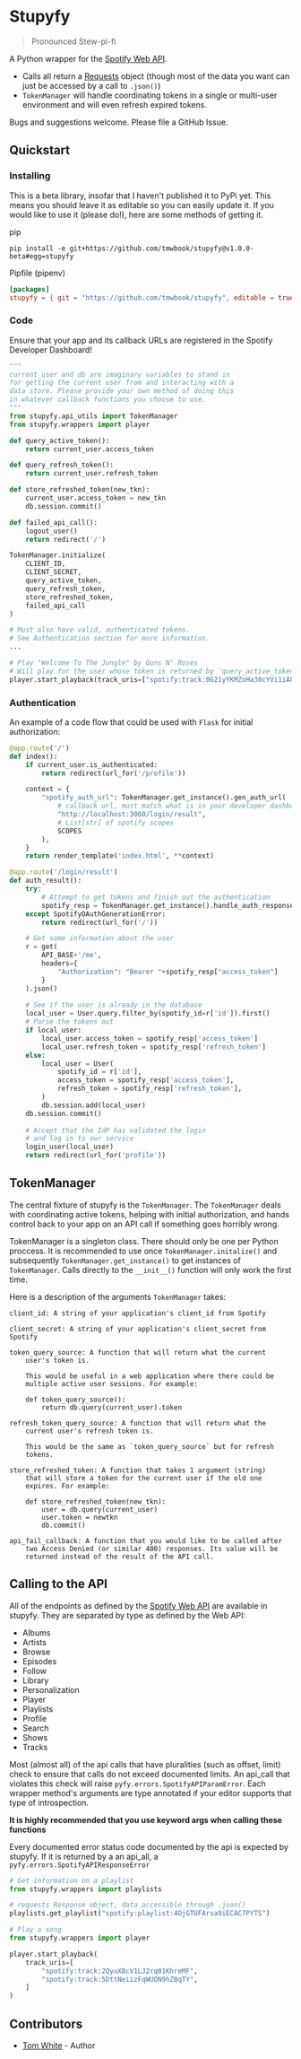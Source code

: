 # Stupyfy
> Pronounced Stew-pi-fi

A Python wrapper for the [Spotify Web API](https://developer.spotify.com/documentation/web-api/).

* Calls all return a [Requests](https://requests.readthedocs.io/en/master/) object (though most of the data you want can just be accessed by a call to `.json()`)
* `TokenManager` will handle coordinating tokens in a single or multi-user environment and will even refresh expired tokens.

Bugs and suggestions welcome. Please file a GitHub Issue.

## Quickstart

### Installing
This is a beta library, insofar that I haven't published it to PyPi yet.
This means you should leave it as editable so you can easily update it.
If you would like to use it (please do!), here are some methods of getting it.

pip
```
pip install -e git+https://github.com/tmwbook/stupyfy@v1.0.0-beta#egg=stupyfy
```
Pipfile (pipenv)
```toml
[packages]
stupyfy = { git = "https://github.com/tmwbook/stupyfy", editable = true, ref = "v1.0.0-beta" }
```

### Code
Ensure that your app and its callback URLs are registered in the Spotify Developer Dashboard!

```python
"""
current_user and db are imaginary variables to stand in
for getting the current user from and interacting with a
data store. Please provide your own method of doing this
in whatever callback functions you choose to use.
"""
from stupyfy.api_utils import TokenManager
from stupyfy.wrappers import player

def query_active_token():
    return current_user.access_token

def query_refresh_token():
    return current_user.refresh_token

def store_refreshed_token(new_tkn):
    current_user.access_token = new_tkn
    db.session.commit()

def failed_api_call():
    logout_user()
    return redirect('/')

TokenManager.initialize(
    CLIENT_ID,
    CLIENT_SECRET,
    query_active_token,
    query_refresh_token,
    store_refreshed_token,
    failed_api_call
)

# Must also have valid, authenticated tokens.
# See Authentication section for more information.
...

# Play "Welcome To The Jungle" by Guns N' Roses
# Will play for the user whose token is returned by `query_active_token()`
player.start_playback(track_uris=["spotify:track:0G21yYKMZoHa30cYVi1iA8"])
```
### Authentication

An example of a code flow that could be used with `Flask` for initial authorization:
```python
@app.route('/')
def index():
    if current_user.is_authenticated:
        return redirect(url_for('/profile'))

    context = {
        "spotify_auth_url": TokenManager.get_instance().gen_auth_url(
            # callback url, must match what is in your developer dashboard
            "http://localhost:3000/login/result", 
            # List[str] of spotify scopes
            SCOPES 
        ),
    }
    return render_template('index.html', **context)

@app.route('/login/result')
def auth_result():
    try:
        # Attempt to get tokens and finish out the authentication
        spotify_resp = TokenManager.get_instance().handle_auth_response(request.url)
    except SpotifyOAuthGenerationError:
        return redirect(url_for('/'))

    # Get some information about the user
    r = get(
        API_BASE+'/me',
        headers={
            "Authorization": "Bearer "+spotify_resp["access_token"]
        }
    ).json()
    
    # See if the user is already in the database
    local_user = User.query.filter_by(spotify_id=r['id']).first()
    # Parse the tokens out
    if local_user:
        local_user.access_token = spotify_resp['access_token']
        local_user.refresh_token = spotify_resp['refresh_token']
    else:
        local_user = User(
            spotify_id = r['id'],
            access_token = spotify_resp['access_token'],
            refresh_token = spotify_resp['refresh_token'],
        )
        db.session.add(local_user)
    db.session.commit()
    
    # Accept that the IdP has validated the login
    # and log in to our service
    login_user(local_user)
    return redirect(url_for('profile'))
```

## TokenManager
The central fixture of stupyfy is the `TokenManager`. The `TokenManager` deals with coordinating active tokens,
helping with initial authorization, and hands control back to your app on an API call if something goes horribly wrong.

TokenManager is a singleton class.
There should only be one per Python proccess.
It is recommended to use once `TokenManager.initalize()` and subsequently `TokenManager.get_instance()` to get instances of `TokenManager`.
Calls directly to the `__init__()` function will only work the first time.

Here is a description of the arguments `TokenManager` takes:
```
client_id: A string of your application's client_id from Spotify

client_secret: A string of your application's client_secret from Spotify

token_query_source: A function that will return what the current
    user's token is.

    This would be useful in a web application where there could be
    multiple active user sessions. For example:

    def token_query_source():
        return db.query(current_user).token

refresh_token_query_source: A function that will return what the
    current user's refresh token is.

    This would be the same as `token_query_source` but for refresh
    tokens.

store_refreshed_token: A function that takes 1 argument (string)
    that will store a token for the current user if the old one
    expires. For example:
    
    def store_refreshed_token(new_tkn):
        user = db.query(current_user)
        user.token = newtkn
        db.commit()

api_fail_callback: A function that you would like to be called after
    two Access Denied (or similar 400) responses. Its value will be
    returned instead of the result of the API call.
```

## Calling to the API
All of the endpoints as defined by the [Spotify Web API](https://developer.spotify.com/documentation/web-api/reference/) are available in stupyfy.
They are separated by type as defined by the Web API:
* Albums
* Artists
* Browse
* Episodes
* Follow
* Library
* Personalization
* Player
* Playlists
* Profile
* Search
* Shows
* Tracks

Most (almost all) of the api calls that have pluralities (such as offset, limit) check to ensure that calls do not exceed documented limits.
An api_call that violates this check will raise `pyfy.errors.SpotifyAPIParamError`.
Each wrapper method's arguments are type annotated if your editor supports that type of introspection.

**It is highly recommended that you use keyword args when calling these functions**

Every documented error status code documented by the api is expected by stupyfy.
If it is returned by a an api_all, a `pyfy.errors.SpotifyAPIResponseError`

```python
# Get information on a playlist
from stupyfy.wrappers import playlists

# requests Response object, data accessible through .json()
playlists.get_playlist("spotify:playlist:4OjGTUFArsa9iECAC7PYTS")

# Play a song
from stupyfy.wrappers import player

player.start_playback(
    track_uris=[
        "spotify:track:2QyuXBcV1LJ2rq01KhreMF",
        "spotify:track:5DttNeiizFqWUON9hZBqTY",
    ]
)
```

## Contributors
* [Tom White](https://github.com/tmwbook) - Author

